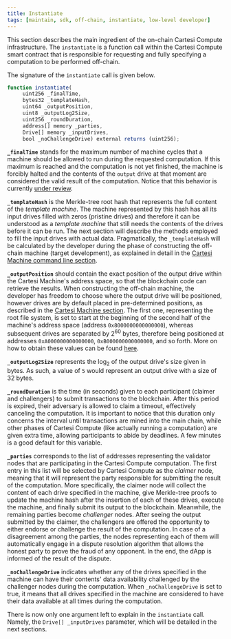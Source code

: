 ```yaml
---
title: Instantiate
tags: [maintain, sdk, off-chain, instantiate, low-level developer]
---
```


This section describes the main ingredient of the on-chain Cartesi Compute infrastructure.
The `instantiate` is a function call within the Cartesi Compute smart contract that is responsible for requesting and fully specifying a computation to be performed off-chain.

The signature of the `instantiate` call is given below.

```javascript
function instantiate(
     uint256 _finalTime,
     bytes32 _templateHash,
     uint64 _outputPosition,
     uint8 _outputLog2Size,
     uint256 _roundDuration,
     address[] memory _parties,
     Drive[] memory _inputDrives,
     bool _noChallengeDrive) external returns (uint256);
```

**`_finalTime`** stands for the maximum number of machine cycles that a machine should be allowed to run during the requested computation.
If this maximum is reached and the computation is not yet finished, the machine is forcibly halted and the contents of the `output` drive at that moment are considered the valid result of the computation. Notice that this behavior is currently [under review](https://github.com/cartesi-corp/compute/issues/39).

**`_templateHash`** is the Merkle-tree root hash that represents the full content of the _template machine_.
The machine represented by this hash has all its input drives filled with zeros (pristine drives) and therefore it can be understood as a _template machine_ that still needs the contents of the drives before it can be run.
The next section will describe the methods employed to fill the input drives with actual data.
Pragmatically, the `_templateHash` will be calculated by the developer during the phase of constructing the off-chain machine (target development), as explained in detail in the [Cartesi Machine command line section](../machine/host/cmdline.md#state-hashes).

**`_outputPosition`** should contain the exact position of the output drive within the Cartesi Machine's address space, so that the blockchain code can retrieve the results. When constructing the off-chain machine, the developer has freedom to choose where the output drive will be positioned, however drives are by default placed in pre-determined positions, as described in the [Cartesi Machine section](../machine/host/cmdline.md#flash-drives). The first one, representing the root file system, is set to start at the beginning of the second half of the machine's address space (address `0x8000000000000000`), whereas subsequent drives are separated by 2<sup>60</sup> bytes, therefore being positioned at addresses `0xA000000000000000`, `0xB000000000000000`, and so forth. More on how to obtain these values can be found [here](../machine/target/architecture.md#linux-setup).

**`_outputLog2Size`** represents the log<sub>2</sub> of the output drive's size given in bytes. As such, a value of `5` would represent an output drive with a size of 32 bytes.

**`_roundDuration`** is the time (in seconds) given to each participant (claimer and challengers) to submit transactions to the blockchain.
After this period is expired, their adversary is allowed to claim a timeout, effectively canceling the computation. It is important to notice that this duration only concerns the interval until transactions are mined into the main chain, while other phases of Cartesi Compute (like actually running a computation) are given extra time, allowing participants to abide by deadlines. A few minutes is a good default for this variable.

**`_parties`** corresponds to the list of addresses representing the validator nodes that are participating in the Cartesi Compute computation.
The first entry in this list will be selected by Cartesi Compute as the _claimer_ node, meaning that it will represent the party responsible for submitting the result of the computation. More specifically, the claimer node will collect the content of each drive specified in the machine, give Merkle-tree proofs to update the machine hash after the insertion of each of these drives, execute the machine, and finally submit its output to the blockchain.
Meanwhile, the remaining parties become _challenger_ nodes. After seeing the output submitted by the claimer, the challengers are offered the opportunity to either endorse or challenge the result of the computation.
In case of a disagreement among the parties, the nodes representing each of them will automatically engage in a dispute resolution algorithm that allows the honest party to prove the fraud of any opponent.
In the end, the dApp is informed of the result of the dispute.

**`_noChallengeDrive`** indicates whether any of the drives specified in the machine can have their contents' data availability challenged by the challenger nodes during the computation. When `_noChallengeDrive` is set to true, it means that all drives specified in the machine are considered to have their data available at all times during the computation.

There is now only one argument left to explain in the `instantiate` call.
Namely, the `Drive[] _inputDrives` parameter, which will be detailed in the next sections.
